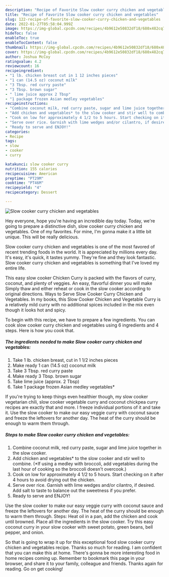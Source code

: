 ```yaml
---
description: "Recipe of Favorite Slow cooker curry chicken and vegetables"
title: "Recipe of Favorite Slow cooker curry chicken and vegetables"
slug: 122-recipe-of-favorite-slow-cooker-curry-chicken-and-vegetables
date: 2022-01-27T05:58:04.999Z
image: https://img-global.cpcdn.com/recipes/4b9612e50832df18/680x482cq70/slow-cooker-curry-chicken-and-vegetables-recipe-main-photo.jpg
hideToc: false
enableToc: true
enableTocContent: false
thumbnail: https://img-global.cpcdn.com/recipes/4b9612e50832df18/680x482cq70/slow-cooker-curry-chicken-and-vegetables-recipe-main-photo.jpg
cover: https://img-global.cpcdn.com/recipes/4b9612e50832df18/680x482cq70/slow-cooker-curry-chicken-and-vegetables-recipe-main-photo.jpg
author: Joshua McCoy
ratingvalue: 4.2
reviewcount: 16
recipeingredient:
- "1 lb. chicken breast cut in 1 12 inches pieces"
- "1 can (14.5 oz) coconut milk"
- "3 Tbsp. red curry paste"
- "3 Tbsp. brown sugar"
- " lime juice approx 2 Tbsp"
- "1 package frozen Asian medley vegetables"
recipeinstructions:
- "Combine coconut milk, red curry paste, sugar and lime juice together in the slow cooker."
- "Add chicken and vegetables* to the slow cooker and stir well to combine. (*If using a medley with broccoli, add vegetables during the last hour of cooking so the broccoli doesn&#39;t overcook.)"
- "Cook on low for approximately 4 1/2 to 5 hours. Start checking on it after 4 hours to avoid drying out the chicken."
- "Serve over rice. Garnish with lime wedges and/or cilantro, if desired. Add salt to taste to balance out the sweetness if you prefer."
- "Ready to serve and ENJOY!"
categories:
- Recipe
tags:
- slow
- cooker
- curry

katakunci: slow cooker curry 
nutrition: 155 calories
recipecuisine: American
preptime: "PT29M"
cooktime: "PT46M"
recipeyield: "4"
recipecategory: Dessert

---
```



![Slow cooker curry chicken and vegetables](https://img-global.cpcdn.com/recipes/4b9612e50832df18/680x482cq70/slow-cooker-curry-chicken-and-vegetables-recipe-main-photo.jpg)

Hey everyone, hope you're having an incredible day today. Today, we're going to prepare a distinctive dish, slow cooker curry chicken and vegetables. One of my favorites. For mine, I'm gonna make it a little bit unique. This will be really delicious.

Slow cooker curry chicken and vegetables is one of the most favored of recent trending foods in the world. It is appreciated by millions every day. It's easy, it's quick, it tastes yummy. They're fine and they look fantastic. Slow cooker curry chicken and vegetables is something that I've loved my entire life.

This easy slow cooker Chicken Curry is packed with the flavors of curry, coconut, and plenty of veggies. An easy, flavorful dinner you will make Simply thaw and either reheat or cook in the slow cooker according to original directions. Ways to Serve Slow Cooker Curry Chicken and Vegetables. In my books, this Slow Cooker Chicken and Vegetable Curry is a relatively mild curry with no additional spices included in the mix even though it looks hot and spicy.


To begin with this recipe, we have to prepare a few ingredients. You can cook slow cooker curry chicken and vegetables using 6 ingredients and 4 steps. Here is how you cook that.

<!--inarticleads1-->

##### The ingredients needed to make Slow cooker curry chicken and vegetables:

1. Take 1 lb. chicken breast, cut in 1 1/2 inches pieces
1. Make ready 1 can (14.5 oz) coconut milk
1. Take 3 Tbsp. red curry paste
1. Make ready 3 Tbsp. brown sugar
1. Take  lime juice (approx. 2 Tbsp)
1. Take 1 package frozen Asian medley vegetables*


If you&#39;re trying to keep things even healthier though, my slow cooker vegetarian chili, slow cooker vegetable curry and coconut chickpea curry recipes are exactly that and more. I freeze individual portions of it and take it. Use the slow cooker to make our easy veggie curry with coconut sauce and freeze the leftovers for another day. The heat of the curry should be enough to warm them through. 

<!--inarticleads2-->

##### Steps to make Slow cooker curry chicken and vegetables:

1. Combine coconut milk, red curry paste, sugar and lime juice together in the slow cooker.
1. Add chicken and vegetables* to the slow cooker and stir well to combine. (*If using a medley with broccoli, add vegetables during the last hour of cooking so the broccoli doesn&#39;t overcook.)
1. Cook on low for approximately 4 1/2 to 5 hours. Start checking on it after 4 hours to avoid drying out the chicken.
1. Serve over rice. Garnish with lime wedges and/or cilantro, if desired. Add salt to taste to balance out the sweetness if you prefer.
1. Ready to serve and ENJOY!

Use the slow cooker to make our easy veggie curry with coconut sauce and freeze the leftovers for another day. The heat of the curry should be enough to warm them through. Steps: Heat oil in a pan, add the chicken and cook until browned. Place all the ingredients in the slow cooker. Try this easy coconut curry in your slow cooker with sweet potato, green beans, bell pepper, and onion. 

So that is going to wrap it up for this exceptional food slow cooker curry chicken and vegetables recipe. Thanks so much for reading. I am confident that you can make this at home. There's gonna be more interesting food in home recipes coming up. Remember to bookmark this page in your browser, and share it to your family, colleague and friends. Thanks again for reading. Go on get cooking!
